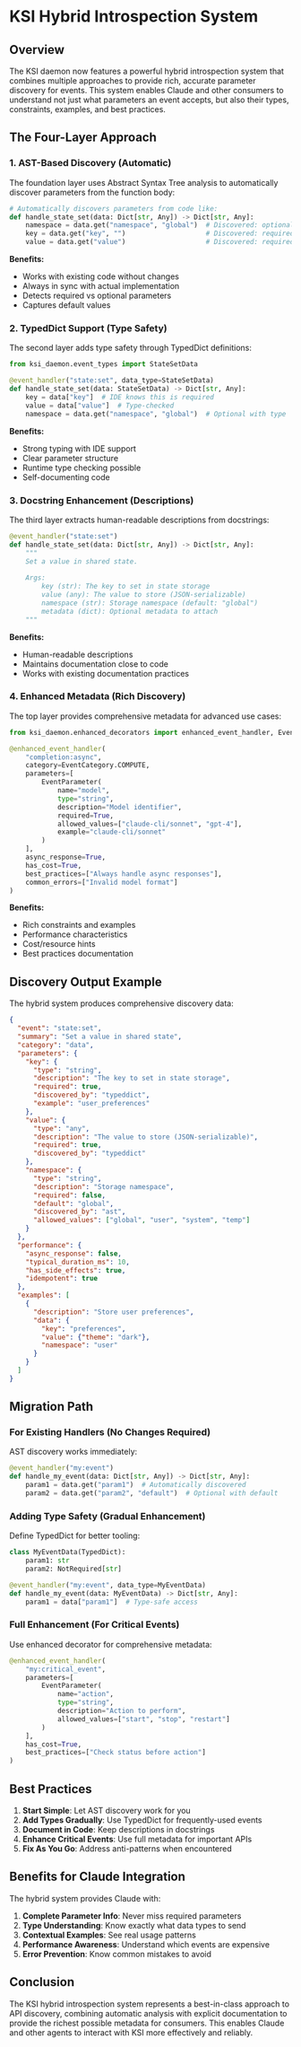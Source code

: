 # KSI Hybrid Introspection System

## Overview

The KSI daemon now features a powerful hybrid introspection system that combines multiple approaches to provide rich, accurate parameter discovery for events. This system enables Claude and other consumers to understand not just what parameters an event accepts, but also their types, constraints, examples, and best practices.

## The Four-Layer Approach

### 1. AST-Based Discovery (Automatic)

The foundation layer uses Abstract Syntax Tree analysis to automatically discover parameters from the function body:

```python
# Automatically discovers parameters from code like:
def handle_state_set(data: Dict[str, Any]) -> Dict[str, Any]:
    namespace = data.get("namespace", "global")  # Discovered: optional, default="global"
    key = data.get("key", "")                    # Discovered: required (has falsy default)
    value = data.get("value")                    # Discovered: required (no default)
```

**Benefits:**
- Works with existing code without changes
- Always in sync with actual implementation
- Detects required vs optional parameters
- Captures default values

### 2. TypedDict Support (Type Safety)

The second layer adds type safety through TypedDict definitions:

```python
from ksi_daemon.event_types import StateSetData

@event_handler("state:set", data_type=StateSetData)
def handle_state_set(data: StateSetData) -> Dict[str, Any]:
    key = data["key"]  # IDE knows this is required
    value = data["value"]  # Type-checked
    namespace = data.get("namespace", "global")  # Optional with type
```

**Benefits:**
- Strong typing with IDE support
- Clear parameter structure
- Runtime type checking possible
- Self-documenting code

### 3. Docstring Enhancement (Descriptions)

The third layer extracts human-readable descriptions from docstrings:

```python
@event_handler("state:set")
def handle_state_set(data: Dict[str, Any]) -> Dict[str, Any]:
    """
    Set a value in shared state.
    
    Args:
        key (str): The key to set in state storage
        value (any): The value to store (JSON-serializable)
        namespace (str): Storage namespace (default: "global")
        metadata (dict): Optional metadata to attach
    """
```

**Benefits:**
- Human-readable descriptions
- Maintains documentation close to code
- Works with existing documentation practices

### 4. Enhanced Metadata (Rich Discovery)

The top layer provides comprehensive metadata for advanced use cases:

```python
from ksi_daemon.enhanced_decorators import enhanced_event_handler, EventParameter

@enhanced_event_handler(
    "completion:async",
    category=EventCategory.COMPUTE,
    parameters=[
        EventParameter(
            name="model",
            type="string",
            description="Model identifier",
            required=True,
            allowed_values=["claude-cli/sonnet", "gpt-4"],
            example="claude-cli/sonnet"
        )
    ],
    async_response=True,
    has_cost=True,
    best_practices=["Always handle async responses"],
    common_errors=["Invalid model format"]
)
```

**Benefits:**
- Rich constraints and examples
- Performance characteristics
- Cost/resource hints
- Best practices documentation

## Discovery Output Example

The hybrid system produces comprehensive discovery data:

```json
{
  "event": "state:set",
  "summary": "Set a value in shared state",
  "category": "data",
  "parameters": {
    "key": {
      "type": "string",
      "description": "The key to set in state storage",
      "required": true,
      "discovered_by": "typeddict",
      "example": "user_preferences"
    },
    "value": {
      "type": "any",
      "description": "The value to store (JSON-serializable)",
      "required": true,
      "discovered_by": "typeddict"
    },
    "namespace": {
      "type": "string",
      "description": "Storage namespace",
      "required": false,
      "default": "global",
      "discovered_by": "ast",
      "allowed_values": ["global", "user", "system", "temp"]
    }
  },
  "performance": {
    "async_response": false,
    "typical_duration_ms": 10,
    "has_side_effects": true,
    "idempotent": true
  },
  "examples": [
    {
      "description": "Store user preferences",
      "data": {
        "key": "preferences",
        "value": {"theme": "dark"},
        "namespace": "user"
      }
    }
  ]
}
```

## Migration Path

### For Existing Handlers (No Changes Required)

AST discovery works immediately:

```python
@event_handler("my:event")
def handle_my_event(data: Dict[str, Any]) -> Dict[str, Any]:
    param1 = data.get("param1")  # Automatically discovered
    param2 = data.get("param2", "default")  # Optional with default
```

### Adding Type Safety (Gradual Enhancement)

Define TypedDict for better tooling:

```python
class MyEventData(TypedDict):
    param1: str
    param2: NotRequired[str]

@event_handler("my:event", data_type=MyEventData)
def handle_my_event(data: MyEventData) -> Dict[str, Any]:
    param1 = data["param1"]  # Type-safe access
```

### Full Enhancement (For Critical Events)

Use enhanced decorator for comprehensive metadata:

```python
@enhanced_event_handler(
    "my:critical_event",
    parameters=[
        EventParameter(
            name="action",
            type="string",
            description="Action to perform",
            allowed_values=["start", "stop", "restart"]
        )
    ],
    has_cost=True,
    best_practices=["Check status before action"]
)
```

## Best Practices

1. **Start Simple**: Let AST discovery work for you
2. **Add Types Gradually**: Use TypedDict for frequently-used events
3. **Document in Code**: Keep descriptions in docstrings
4. **Enhance Critical Events**: Use full metadata for important APIs
5. **Fix As You Go**: Address anti-patterns when encountered

## Benefits for Claude Integration

The hybrid system provides Claude with:

1. **Complete Parameter Info**: Never miss required parameters
2. **Type Understanding**: Know exactly what data types to send
3. **Contextual Examples**: See real usage patterns
4. **Performance Awareness**: Understand which events are expensive
5. **Error Prevention**: Know common mistakes to avoid

## Conclusion

The KSI hybrid introspection system represents a best-in-class approach to API discovery, combining automatic analysis with explicit documentation to provide the richest possible metadata for consumers. This enables Claude and other agents to interact with KSI more effectively and reliably.